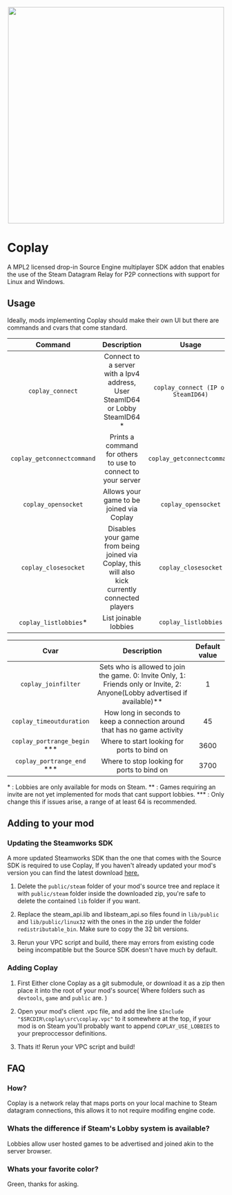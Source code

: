 <p align="center"> <img width="500" src="https://coaxion.games/res/coplayLogo.svg"/> </p>

# Coplay
A MPL2 licensed drop-in Source Engine multiplayer SDK addon that enables the use of the Steam Datagram Relay for P2P connections with support for Linux and Windows.

## Usage
Ideally, mods implementing Coplay should make their own UI but there are commands and cvars that come standard.

| Command | Description | Usage |
| :-----: | :---------: | :---: |
| `coplay_connect` | Connect to a server with a Ipv4 address, User SteamID64 or Lobby SteamID64 * | `coplay_connect (IP or SteamID64)` |
| `coplay_getconnectcommand` | Prints a command for others to use to connect to your server | `coplay_getconnectcommand` |
| `coplay_opensocket` | Allows your game to be joined via Coplay | `coplay_opensocket` |
| `coplay_closesocket` | Disables your game from being joined via Coplay, this will also kick currently connected players | `coplay_closesocket` |
| `coplay_listlobbies`* | List joinable lobbies | `coplay_listlobbies` |


| Cvar | Description | Default value |
| :--: | :---------: | :-----------: |
| `coplay_joinfilter` | Sets who is allowed to join the game. 0: Invite Only, 1: Friends only or Invite, 2: Anyone(Lobby advertised if available)** | 1 |
| `coplay_timeoutduration` | How long in seconds to keep a connection around that has no game activity | 45 |
| `coplay_portrange_begin` *** | Where to start looking for ports to bind on | 3600 |
| `coplay_portrange_end` *** | Where to stop looking for ports to bind on | 3700 |

\* : Lobbies are only available for mods on Steam.
\** : Games requiring an invite are not yet implemented for mods that cant support lobbies.
\*** :  Only change this if issues arise, a range of at least 64 is recommended.

## Adding to your mod

### Updating the Steamworks SDK
A more updated Steamworks SDK than the one that comes with the Source SDK is required to use Coplay, If you haven't already updated your mod's version you can find the latest download [here.](https://partner.steamgames.com/downloads/steamworks_sdk_159.zip)

1. Delete the `public/steam` folder of your mod's source tree and replace it with `public/steam` folder inside the downloaded zip, you're safe to delete the contained `lib` folder if you want.

2. Replace the steam_api.lib and libsteam_api.so files found in `lib/public` and `lib/public/linux32` with the ones in the zip under the folder `redistributable_bin`. Make sure to copy the 32 bit versions.

3. Rerun your VPC script and build, there may errors from existing code being incompatible but the Source SDK doesn't have much by default.

### Adding Coplay

1. First Either clone Coplay as a git submodule, or download it as a zip then place it into the root of your mod's source( Where folders such as `devtools`, `game` and `public` are. )

2. Open your mod's client .vpc file, and add the line
`$Include "$SRCDIR\coplay\src\coplay.vpc"`
to it somewhere at the top, if your mod is on Steam you'll probably want to append `COPLAY_USE_LOBBIES` to your preproccessor definitions.

3. Thats it! Rerun your VPC script and build!

## FAQ

### How?
Coplay is a network relay that maps ports on your local machine to Steam datagram connections, this allows it to not require modifing engine code.

### Whats the difference if Steam's Lobby system is available?
Lobbies allow user hosted games to be advertised and joined akin to the server browser.

### Whats your favorite color?
Green, thanks for asking.
